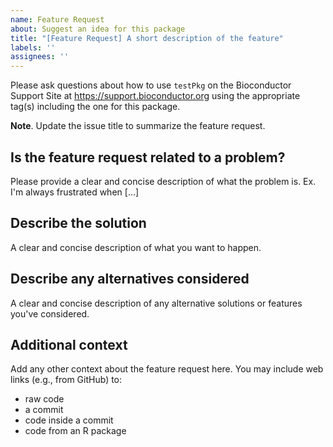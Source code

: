 ```yaml
---
name: Feature Request
about: Suggest an idea for this package
title: "[Feature Request] A short description of the feature"
labels: ''
assignees: ''
---
```


Please ask questions about how to use `testPkg` on the Bioconductor
Support Site at <https://support.bioconductor.org> using the appropriate tag(s)
including the one for this package.

**Note**. Update the issue title to summarize the feature request.

## Is the feature request related to a problem?

Please provide a clear and concise description of what the problem
is. Ex. I'm always frustrated when [...]

## Describe the solution

A clear and concise description of what you want to happen.

## Describe any alternatives considered

A clear and concise description of any alternative solutions or
features you've considered.

## Additional context

Add any other context about the feature request here. You may include web links
(e.g., from GitHub) to:

* raw code
* a commit
* code inside a commit
* code from an R package
